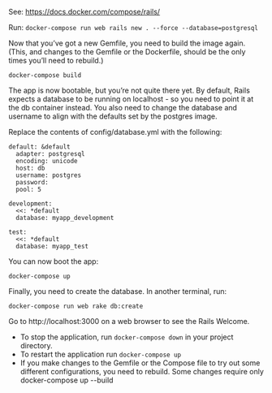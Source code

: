 See: https://docs.docker.com/compose/rails/

Run: `docker-compose run web rails new . --force --database=postgresql`

Now that you’ve got a new Gemfile, you need to build the image again. (This, and changes to the Gemfile or the Dockerfile, should be the only times you’ll need to rebuild.)

`docker-compose build`

The app is now bootable, but you’re not quite there yet. By default, Rails expects a database to be running on localhost - so you need to point it at the db container instead. You also need to change the database and username to align with the defaults set by the postgres image.

Replace the contents of config/database.yml with the following:

```
default: &default
  adapter: postgresql
  encoding: unicode
  host: db
  username: postgres
  password:
  pool: 5

development:
  <<: *default
  database: myapp_development

test:
  <<: *default
  database: myapp_test
```

You can now boot the app:

`docker-compose up`

Finally, you need to create the database. In another terminal, run:

`docker-compose run web rake db:create`

Go to http://localhost:3000 on a web browser to see the Rails Welcome.

- To stop the application, run `docker-compose down` in your project directory.
- To restart the application run `docker-compose up`
- If you make changes to the Gemfile or the Compose file to try out some different configurations, you need to rebuild. Some changes require only docker-compose up --build


